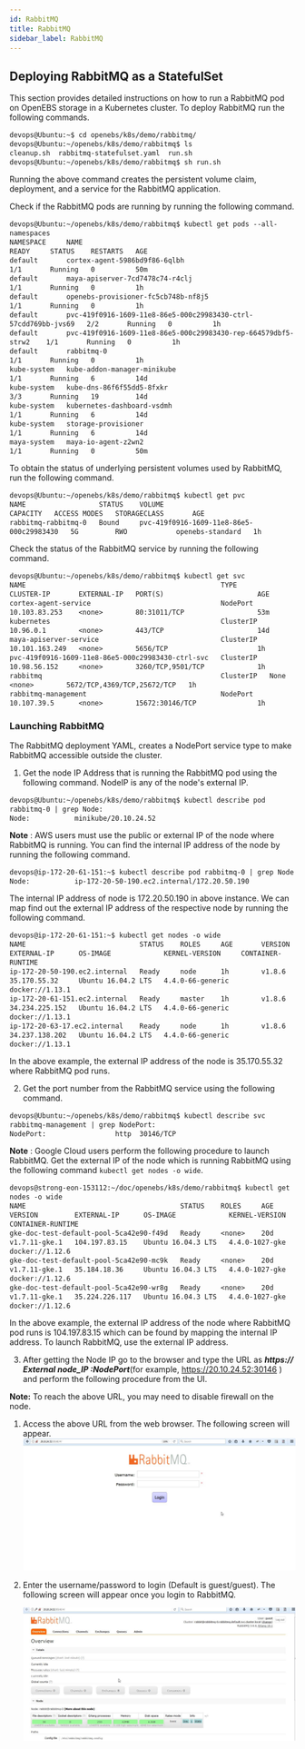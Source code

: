 ```yaml
---
id: RabbitMQ
title: RabbitMQ
sidebar_label: RabbitMQ
---
```


## Deploying RabbitMQ as a StatefulSet

This section provides detailed instructions on how to run a RabbitMQ pod on OpenEBS storage in a Kubernetes cluster. To deploy RabbitMQ run the following commands.
```
devops@Ubuntu:~$ cd openebs/k8s/demo/rabbitmq/
devops@Ubuntu:~/openebs/k8s/demo/rabbitmq$ ls
cleanup.sh  rabbitmq-statefulset.yaml  run.sh
devops@Ubuntu:~/openebs/k8s/demo/rabbitmq$ sh run.sh
```
Running the above command creates the persistent volume claim, deployment, and a service for the RabbitMQ application.

Check if the RabbitMQ pods are running by running the following command.
```
devops@Ubuntu:~/openebs/k8s/demo/rabbitmq$ kubectl get pods --all-namespaces
NAMESPACE     NAME                                                             READY     STATUS    RESTARTS   AGE
default       cortex-agent-5986bd9f86-6qlbh                                    1/1       Running   0          50m
default       maya-apiserver-7cd7478c74-r4clj                                  1/1       Running   0          1h
default       openebs-provisioner-fc5cb748b-nf8j5                              1/1       Running   0          1h
default       pvc-419f0916-1609-11e8-86e5-000c29983430-ctrl-57cdd769bb-jvs69   2/2       Running   0          1h
default       pvc-419f0916-1609-11e8-86e5-000c29983430-rep-664579dbf5-strw2    1/1       Running   0          1h
default       rabbitmq-0                                                       1/1       Running   0          1h
kube-system   kube-addon-manager-minikube                                      1/1       Running   6          14d
kube-system   kube-dns-86f6f55dd5-8fxkr                                        3/3       Running   19         14d
kube-system   kubernetes-dashboard-vsdmh                                       1/1       Running   6          14d
kube-system   storage-provisioner                                              1/1       Running   6          14d
maya-system   maya-io-agent-z2wn2                                              1/1       Running   0          50m
```
To obtain the status of underlying persistent volumes used by RabbitMQ, run the following command.
```
devops@Ubuntu:~/openebs/k8s/demo/rabbitmq$ kubectl get pvc
NAME                  STATUS    VOLUME                                     CAPACITY   ACCESS MODES   STORAGECLASS       AGE
rabbitmq-rabbitmq-0   Bound     pvc-419f0916-1609-11e8-86e5-000c29983430   5G         RWO            openebs-standard   1h
```
Check the status of the RabbitMQ service by running the following command.
```
devops@Ubuntu:~/openebs/k8s/demo/rabbitmq$ kubectl get svc
NAME                                                TYPE        CLUSTER-IP       EXTERNAL-IP   PORT(S)                       AGE
cortex-agent-service                                NodePort    10.103.83.253    <none>        80:31011/TCP                  53m
kubernetes                                          ClusterIP   10.96.0.1        <none>        443/TCP                       14d
maya-apiserver-service                              ClusterIP   10.101.163.249   <none>        5656/TCP                      1h
pvc-419f0916-1609-11e8-86e5-000c29983430-ctrl-svc   ClusterIP   10.98.56.152     <none>        3260/TCP,9501/TCP             1h
rabbitmq                                            ClusterIP   None             <none>        5672/TCP,4369/TCP,25672/TCP   1h
rabbitmq-management                                 NodePort    10.107.39.5      <none>        15672:30146/TCP               1h
```
### Launching  RabbitMQ
The RabbitMQ deployment YAML, creates a NodePort service type to make RabbitMQ accessible outside the cluster.

1. Get the node IP Address that is running the RabbitMQ pod using the following command. NodeIP is any of the node's external IP.

```
devops@Ubuntu:~/openebs/k8s/demo/rabbitmq$ kubectl describe pod rabbitmq-0 | grep Node:
Node:           minikube/20.10.24.52
```

 **Note** : AWS users must use the public or external IP of the node where RabbitMQ is running. You can find the internal IP address of the node by running the following command.

```
devops@ip-172-20-61-151:~$ kubectl describe pod rabbitmq-0 | grep Node
Node:           ip-172-20-50-190.ec2.internal/172.20.50.190
```

The internal IP address of node is 172.20.50.190 in above instance. We can map find out the external IP address of the respective node by running the following command.

```
devops@ip-172-20-61-151:~$ kubectl get nodes -o wide
NAME                            STATUS    ROLES     AGE       VERSION   EXTERNAL-IP      OS-IMAGE             KERNEL-VERSION     CONTAINER-RUNTIME
ip-172-20-50-190.ec2.internal   Ready     node      1h        v1.8.6    35.170.55.32     Ubuntu 16.04.2 LTS   4.4.0-66-generic   docker://1.13.1
ip-172-20-61-151.ec2.internal   Ready     master    1h        v1.8.6    34.234.225.152   Ubuntu 16.04.2 LTS   4.4.0-66-generic   docker://1.13.1
ip-172-20-63-17.ec2.internal    Ready     node      1h        v1.8.6    34.237.138.202   Ubuntu 16.04.2 LTS   4.4.0-66-generic   docker://1.13.1
```

In the above example, the external IP address of the node is 35.170.55.32 where RabbitMQ pod runs.

2. Get the port number from the RabbitMQ service using the following command.

```
devops@Ubuntu:~/openebs/k8s/demo/rabbitmq$ kubectl describe svc rabbitmq-management | grep NodePort:
NodePort:                 http  30146/TCP 
```

**Note** : Google Cloud users perform the following procedure to launch RabbitMQ. Get the external IP of the node which is running RabbitMQ using the following command `kubectl get nodes -o wide`. 


```
devops@strong-eon-153112:~/doc/openebs/k8s/demo/rabbitmq$ kubectl get nodes -o wide
NAME                                      STATUS    ROLES     AGE       VERSION         EXTERNAL-IP      OS-IMAGE             KERNEL-VERSION   CONTAINER-RUNTIME
gke-doc-test-default-pool-5ca42e90-f49d   Ready     <none>    20d       v1.7.11-gke.1   104.197.83.15    Ubuntu 16.04.3 LTS   4.4.0-1027-gke   docker://1.12.6
gke-doc-test-default-pool-5ca42e90-mc9k   Ready     <none>    20d       v1.7.11-gke.1   35.184.18.36     Ubuntu 16.04.3 LTS   4.4.0-1027-gke   docker://1.12.6
gke-doc-test-default-pool-5ca42e90-wr8g   Ready     <none>    20d       v1.7.11-gke.1   35.224.226.117   Ubuntu 16.04.3 LTS   4.4.0-1027-gke   docker://1.12.6
```

In the above example, the external IP address of the node where RabbitMQ pod runs is 104.197.83.15 which can be found by mapping the internal IP address. To launch RabbitMQ, use the external IP address.

3. After getting the Node IP go to the browser and type the URL as **_https:// External node_IP :NodePort_**(for example, https://20.10.24.52:30146 ) and perform the following procedure from the UI.

**Note:** To reach the above URL, you may need to disable firewall on the node.

1. Access the above URL from the web browser. The following screen will appear. 
  ![rabbitmq](assets/rabbitmqlogin.jpg)

2. Enter the username/password to login (Default is guest/guest). The following screen will appear once you login to RabbitMQ.

   ![rabbitmqlogin](assets/rabbitmqdashboard.jpg)


<!-- Hotjar Tracking Code for https://docs.openebs.io -->
<script>
  

```
   (function(h,o,t,j,a,r){
   h.hj=h.hj||function(){(h.hj.q=h.hj.q||[]).push(arguments)};
   h._hjSettings={hjid:785693,hjsv:6};
   a=o.getElementsByTagName('head')[0];
   r=o.createElement('script');r.async=1;
   r.src=t+h._hjSettings.hjid+j+h._hjSettings.hjsv;
   a.appendChild(r);
   })(window,document,'https://static.hotjar.com/c/hotjar-','.js?sv=');
```

 
</script>